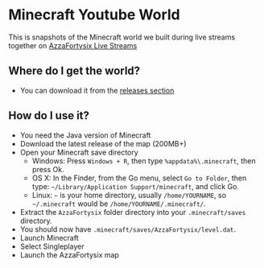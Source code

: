 # Minecraft Youtube World
This is snapshots of the Minecraft world we built during live streams together on [AzzaFortysix Live Streams](https://YouTube.com/AzzaFortysix)

## Where do I get the world?
 - You can download it from the [releases section](https://github.com/ash47/MinecraftYoutubeWorld/releases)

## How do I use it?
 - You need the Java version of Minecraft
 - Download the latest release of the map (200MB+)
 - Open your Minecraft save directory
   - Windows: Press `Windows + R`, then type `%appdata%\.minecraft`, then press Ok.
   - OS X: In the Finder, from the Go menu, select `Go to Folder`, then type: `~/Library/Application Support/minecraft`, and click Go.
   - Linux: `~` is your home directory, usually `/home/YOURNAME`, so `~/.minecraft` would be `/home/YOURNAME/.minecraft/`.
 - Extract the `AzzaFortysix` folder directory into your `.minecraft/saves` directory.
 - You should now have `.minecraft/saves/AzzaFortysix/level.dat`.
 - Launch Minecraft
 - Select Singleplayer
 - Launch the AzzaFortysix map